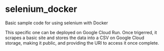 # selenium_docker
Basic sample code for using selenium with Docker

This specific one can be deployed on Google Cloud Run. Once trigerred, it scrapes a basic site and stores the data into a CSV on Google Cloud storage, making it public, and providing the URI to access it once complete.
